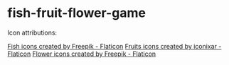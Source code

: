 # fish-fruit-flower-game



Icon attributions:

<a href="https://www.flaticon.com/free-icons/fish" title="fish icons">Fish icons created by Freepik - Flaticon</a>
<a href="https://www.flaticon.com/free-icons/fruits" title="fruits icons">Fruits icons created by iconixar - Flaticon</a>
<a href="https://www.flaticon.com/free-icons/flower" title="flower icons">Flower icons created by Freepik - Flaticon</a>